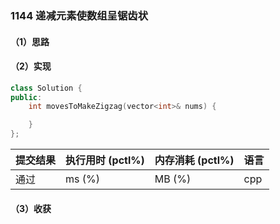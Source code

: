 ### 1144 递减元素使数组呈锯齿状

#### （1）思路

#### （2）实现

```cpp
class Solution {
public:
    int movesToMakeZigzag(vector<int>& nums) {

    }
};
```

| 提交结果 | 执行用时 (pctl%) | 内存消耗 (pctl%) | 语言 |
|:---------|:-----------------|:-----------------|:-----|
| 通过     |  ms (%)   |  MB (%)  | cpp  |

#### （3）收获
